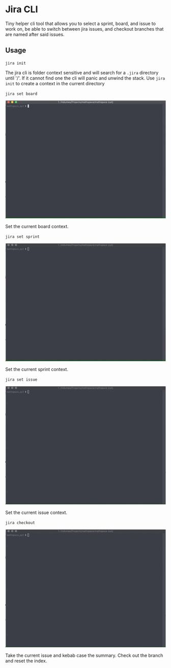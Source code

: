 # Jira CLI 

Tiny helper cli tool that allows you to select a sprint, board, and issue to work on, be able to switch between
jira issues, and checkout branches that are named after said issues.

## Usage 

`jira init`

The jira cli is folder context sensitive and will search for a `.jira` directory until '/'. If it cannot find one
the cli will panic and unwind the stack. Use `jira init` to create a context in the current directory

`jira set board`

![](./docs/board.gif)

Set the current board context.

`jira set sprint`

![](./docs/sprint.gif)

Set the current sprint context.

`jira set issue`

![](./docs/issue.gif)

Set the current issue context.

`jira checkout`

![](./docs/checkout.gif)

Take the current issue and kebab case the summary. Check out the branch and reset the index.
